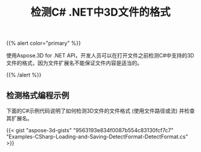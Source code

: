 ﻿---
title: 检测C# .NET中3D文件的格式
linktitle: 检测3D文件的格式
type: docs
weight: 10
url: /zh/net/detect-format-of-3d-file/
description: 使用Aspose.3D for .NET API，开发人员可以在打开文件之前检测C#中支持的3D文件的格式，因为文件扩展名不能保证文件内容是适当的。
---
{{% alert color="primary" %}} 

使用Aspose.3D for .NET API，开发人员可以在打开文件之前检测C#中支持的3D文件的格式，因为文件扩展名不能保证文件内容是适当的。

{{% /alert %}} 
## **检测格式编程示例**
下面的C#示例代码说明了如何检测3D文件的文件格式 (使用文件路径或流) 并检查其扩展名。

{{< gist "aspose-3d-gists" "9563193e834f0087b554c83130fcf7c7" "Examples-CSharp-Loading-and-Saving-DetectFormat-DetectFormat.cs" >}}
